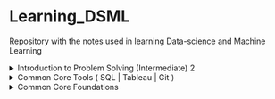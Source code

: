 # Learning_DSML
Repository with the notes used in learning Data-science and Machine Learning

<details>
<summary>Introduction to Problem Solving (Intermediate) 2</summary>
  <br>
  <ol>
  <details>
    <summary>DSML Intermediate: OOPS - 1</summary>
      <ol>
        <a href="https://github.com/dword0/Learning_DSML/blob/main/Resources/Quick_Note_2022_09_21_20_43_37.pdf">Lecture Notes</a>
      </ol>
  </details>
  <details>
    <summary>DSML Intermediate: OOPS - 2</summary>
      <ol>
        <a href="https://github.com/dword0/Learning_DSML/blob/main/Resources/Note_23_Sep_2022.pdf">Lecture Notes</a>
      </ol>
  </details>
  <details>
    <summary>Intermediate : OOPS-2 Problem Solving</summary>
      <ol>
        <a href="https://github.com/dword0/Learning_DSML/blob/main/Resources/Note_28_Sep_2022.pdf">Lecture Notes</a>
      </ol>
  </details>
  </ol>
</details>

<details>
<summary>Common Core Tools ( SQL | Tableau | Git )</summary>
  <br>
  <ol>
<details>
    <summary>SQL - 01 - Intro to Database & SQL</summary>
      <ul type="circle">
        <li><a href="https://github.com/dword0/Learning_DSML/blob/main/Resources/ipad_sql_01.pdf">Lecture Notes</a></li>
      </ul>
  </details>
  <details>
    <summary>SQL - 02 - Filtering and Subqueries</summary>
      <ul type="circle">
        <li><a href="https://github.com/dword0/Learning_DSML/blob/main/Resources/Sol_02_fittering___Subqueries.pdf">Lecture Notes</a></li>
        <li><a href="https://github.com/dword0/Learning_DSML/blob/main/Resources/Mysql_Installation_and_Setup__2_.pdf">MySQL Installation</a></li>
        <li><a href="https://github.com/dword0/Learning_DSML/blob/main/Resources/Execution_order_in_SQL__1_.pdf">Execution Order in SQL</a></li>
        <li><a href="https://github.com/dword0/Learning_DSML/blob/main/Resources/SQL_02___Filtering_and_Subqueries__3_.pdf">Lecture Queries</a></li>
      </ul>
  </details>
    <details>
    <summary>SQL - 03 - Joins</summary>
      <ul type="circle">
        <li><a href="https://github.com/dword0/Learning_DSML/blob/main/Resources/Joins.pdf">Lecture Notes</a></li>
        <li><a href="https://github.com/dword0/Learning_DSML/blob/main/Resources/joins_cheat_sheet_a4.pdf">Joins Cheat Sheet</a></li>
        <li><a href="https://github.com/dword0/Learning_DSML/blob/main/Resources/standard_sql_functions_cheat_sheet_a4.pdf">Standard SQL Cheat Sheet</a></li>
        <li><a href="https://github.com/dword0/Learning_DSML/blob/main/Resources/sql_basics_cheat_sheet_a4.pdf">SQL Basics Cheat Sheet</a></li>
      </ul>
  </details>
    <details>
    <summary>SQL - 04 - Group By & Aggregation Functions</summary>
      <ul type="circle">
        <li><a href="https://github.com/dword0/Learning_DSML/blob/main/Resources/groupby_ipad.pdf">Lecture Notes</a></li>
        <li><a href="https://github.com/dword0/Learning_DSML/blob/main/Resources/SQL_04___GROUP_BY_Aggregation__4_.pdf">Lecture Queries</a></li>
      </ul>
  </details>
    <details>
    <summary>SQL - 05 - Window Functions</summary>
      <ul type="circle">
        <li><a href="https://github.com/dword0/Learning_DSML/blob/main/Resources/WINDOW_FUNCTIONS__1_.pdf">Lecture Notes</a></li>
        <li><a href="https://github.com/dword0/Learning_DSML/blob/main/Resources/Window_Functions_Cheat_Sheet.pdf">Window Functions Cheat Sheet</a></li>
        <li><a href="https://github.com/dword0/Learning_DSML/blob/main/Resources/SQL_05___Window_fns__3_.pdf">Lecture Queries</a></li>
      </ul>
  </details>
    <details>
    <summary>SQL - 06 - Date & Time Functions</summary>
      <ul type="circle">
        <li><a href="https://github.com/dword0/Learning_DSML/blob/main/Resources/DATE___TIME_FUNCTIONS.pdf">Lecture Notes</a></li>
        <li><a href="https://github.com/dword0/Learning_DSML/blob/main/Resources/SQL_06___Window_and_Date___Time_Functions__3_.pdf">Lecture Queries</a></li>
      </ul>
  </details>
  </ol>
</details>



<details>
<summary>Common Core Foundations</summary>
  <br>
  <ol>
  <details>
    <summary>Numpy-1 - Airbnb's NPS</summary>
      <ul type="circle">
        <li><a href="https://github.com/dword0/Learning_DSML/blob/main/Resources/LectureNotes_Numpy1_NPS.ipynb___Colaboratory.pdf">Lecture Notes</a></li>
        <li><a href="https://github.com/dword0/Learning_DSML/blob/main/Resources/Numpy1_NPS_RevisionNotes.ipynb">Notes</a></li>
        <li><a href="https://github.com/dword0/Learning_DSML/blob/main/Resources/Numpy1_NPS_PostRead.ipynb">Post Read</a></li>
      </ul>
  </details>
  <details>
    <summary>Numpy-2 - Fitbit User Analysis</summary>
      <ul type="circle">
        <li><a href="https://github.com/dword0/Learning_DSML/blob/main/Resources/LectureNotes_Numpy2_Fitbit.ipynb___Colaboratory.pdf">Lecture Notes</a></li>
        <li><a href="https://github.com/dword0/Learning_DSML/blob/main/Resources/Numpy2_FitBit_RevisionNotes.ipynb">Notes</a></li>
        <li><a href="https://github.com/dword0/Learning_DSML/blob/main/Resources/PostRead_Numpy2.ipynb">Post Read</a></li>
      </ul>
  </details>
  <details>
    <summary>Numpy-3 - Image Manipulation</summary>
      <ul type="circle">
        <li><a href="https://github.com/dword0/Learning_DSML/blob/main/Resources/LectureNotes_Numpy3_ImageManipulation.ipynb___Colaboratory.pdf">Lecture Notes</a></li>
        <li><a href="https://github.com/dword0/Learning_DSML/blob/main/Resources/Numpy3_ImageManipulation_RevisionNotes.ipynb">Notes</a></li>
        <li><a href="https://github.com/dword0/Learning_DSML/blob/main/Resources/PostRead_Numpy3.ipynb">Post Read</a></li>
      </ul>
  </details>
  <details>
    <summary> Numpy-4 - Misc Topics</summary>
      <ul type="circle">
        <li><a href="https://github.com/dword0/Learning_DSML/blob/main/Resources/LectureNotes_Numpy3_ImageManipulation.ipynb___Colaboratory%20(2).pdf">Lecture Notes</a></li>
        <li><a href="https://github.com/dword0/Learning_DSML/blob/main/Resources/Numpy4_Misc_Topics_RevisionNotes.ipynb">Notes</a></li>
        <li><a href="https://github.com/dword0/Learning_DSML/blob/main/Resources/PostRead_Numpy4.ipynb">Post Read</a></li>
      </ul>
  </details> 
    <details>
    <summary>Pandas-1 - McKinsey LifeExpentancy Insights</summary>
      <ul type="circle">
        <li><a href="https://github.com/dword0/Learning_DSML/blob/main/Resources/LectureNotes_Pandas1_Mckinsey.ipynb___Colaboratory.pdf">Lecture Notes</a></li>
        <li><a href="https://github.com/dword0/Learning_DSML/blob/main/Resources/Pandas_01_McKinsey_RevisionNotes.ipynb">Notes</a></li>
        <li><a href="https://github.com/dword0/Learning_DSML/blob/main/Resources/Pandas_01_PostRead.ipynb">Post Read</a></li>
      </ul>
  </details>
    <details>
    <summary>Pandas-2 - IMDB Director Insights</summary>
      <ul type="circle">
        <li><a href="https://github.com/dword0/Learning_DSML/blob/main/Resources/LectureNotes_Pandas2_Mckinsey_contd.ipynb___Colaboratory.pdf">Lecture Notes</a></li>
        <li><a href="https://github.com/dword0/Learning_DSML/blob/main/Resources/Pandas_2_RevisionNotes.ipynb">Notes</a></li>
        <li><a href="https://github.com/dword0/Learning_DSML/blob/main/Resources/Pandas_02_PreRead_Joins.ipynb">Pre Read</a></li>
      </ul>
  </details>
  </ol>
</details>

